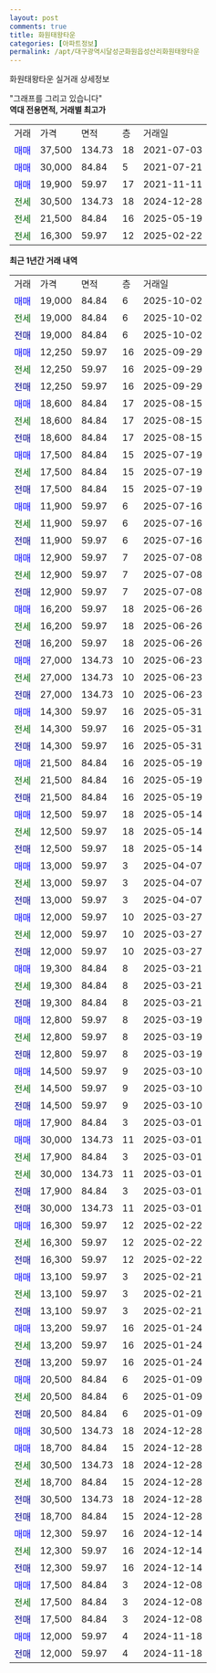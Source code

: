 ```yaml
---
layout: post
comments: true
title: 화원태왕타운
categories: [아파트정보]
permalink: /apt/대구광역시달성군화원읍성산리화원태왕타운
---
```


화원태왕타운 실거래 상세정보

<script type="text/javascript">
  google.charts.load('current', {'packages':['line', 'corechart']});
  google.charts.setOnLoadCallback(drawChart);

  function drawChart() {
    var data = new google.visualization.DataTable();
    data.addColumn('date', '거래일');
    data.addColumn('number', "매매");
    data.addColumn('number', "전세");
    data.addColumn('number', "전매");

    data.addRows([[new Date(Date.parse("2025-10-02")), 19000, null, null], [new Date(Date.parse("2025-10-02")), null, 19000, null], [new Date(Date.parse("2025-10-02")), null, null, 19000], [new Date(Date.parse("2025-09-29")), 12250, null, null], [new Date(Date.parse("2025-09-29")), null, 12250, null], [new Date(Date.parse("2025-09-29")), null, null, 12250], [new Date(Date.parse("2025-08-15")), 18600, null, null], [new Date(Date.parse("2025-08-15")), null, 18600, null], [new Date(Date.parse("2025-08-15")), null, null, 18600], [new Date(Date.parse("2025-07-19")), 17500, null, null], [new Date(Date.parse("2025-07-19")), null, 17500, null], [new Date(Date.parse("2025-07-19")), null, null, 17500], [new Date(Date.parse("2025-07-16")), 11900, null, null], [new Date(Date.parse("2025-07-16")), null, 11900, null], [new Date(Date.parse("2025-07-16")), null, null, 11900], [new Date(Date.parse("2025-07-08")), 12900, null, null], [new Date(Date.parse("2025-07-08")), null, 12900, null], [new Date(Date.parse("2025-07-08")), null, null, 12900], [new Date(Date.parse("2025-06-26")), 16200, null, null], [new Date(Date.parse("2025-06-26")), null, 16200, null], [new Date(Date.parse("2025-06-26")), null, null, 16200], [new Date(Date.parse("2025-06-23")), 27000, null, null], [new Date(Date.parse("2025-06-23")), null, 27000, null], [new Date(Date.parse("2025-06-23")), null, null, 27000], [new Date(Date.parse("2025-05-31")), 14300, null, null], [new Date(Date.parse("2025-05-31")), null, 14300, null], [new Date(Date.parse("2025-05-31")), null, null, 14300], [new Date(Date.parse("2025-05-19")), 21500, null, null], [new Date(Date.parse("2025-05-19")), null, 21500, null], [new Date(Date.parse("2025-05-19")), null, null, 21500], [new Date(Date.parse("2025-05-14")), 12500, null, null], [new Date(Date.parse("2025-05-14")), null, 12500, null], [new Date(Date.parse("2025-05-14")), null, null, 12500], [new Date(Date.parse("2025-04-07")), 13000, null, null], [new Date(Date.parse("2025-04-07")), null, 13000, null], [new Date(Date.parse("2025-04-07")), null, null, 13000], [new Date(Date.parse("2025-03-27")), 12000, null, null], [new Date(Date.parse("2025-03-27")), null, 12000, null], [new Date(Date.parse("2025-03-27")), null, null, 12000], [new Date(Date.parse("2025-03-21")), 19300, null, null], [new Date(Date.parse("2025-03-21")), null, 19300, null], [new Date(Date.parse("2025-03-21")), null, null, 19300], [new Date(Date.parse("2025-03-19")), 12800, null, null], [new Date(Date.parse("2025-03-19")), null, 12800, null], [new Date(Date.parse("2025-03-19")), null, null, 12800], [new Date(Date.parse("2025-03-10")), 14500, null, null], [new Date(Date.parse("2025-03-10")), null, 14500, null], [new Date(Date.parse("2025-03-10")), null, null, 14500], [new Date(Date.parse("2025-03-01")), 17900, null, null], [new Date(Date.parse("2025-03-01")), 30000, null, null], [new Date(Date.parse("2025-03-01")), null, 17900, null], [new Date(Date.parse("2025-03-01")), null, 30000, null], [new Date(Date.parse("2025-03-01")), null, null, 17900], [new Date(Date.parse("2025-03-01")), null, null, 30000], [new Date(Date.parse("2025-02-22")), 16300, null, null], [new Date(Date.parse("2025-02-22")), null, 16300, null], [new Date(Date.parse("2025-02-22")), null, null, 16300], [new Date(Date.parse("2025-02-21")), 13100, null, null], [new Date(Date.parse("2025-02-21")), null, 13100, null], [new Date(Date.parse("2025-02-21")), null, null, 13100], [new Date(Date.parse("2025-01-24")), 13200, null, null], [new Date(Date.parse("2025-01-24")), null, 13200, null], [new Date(Date.parse("2025-01-24")), null, null, 13200], [new Date(Date.parse("2025-01-09")), 20500, null, null], [new Date(Date.parse("2025-01-09")), null, 20500, null], [new Date(Date.parse("2025-01-09")), null, null, 20500], [new Date(Date.parse("2024-12-28")), 30500, null, null], [new Date(Date.parse("2024-12-28")), 18700, null, null], [new Date(Date.parse("2024-12-28")), null, 30500, null], [new Date(Date.parse("2024-12-28")), null, 18700, null], [new Date(Date.parse("2024-12-28")), null, null, 30500], [new Date(Date.parse("2024-12-28")), null, null, 18700], [new Date(Date.parse("2024-12-14")), 12300, null, null], [new Date(Date.parse("2024-12-14")), null, 12300, null], [new Date(Date.parse("2024-12-14")), null, null, 12300], [new Date(Date.parse("2024-12-08")), 17500, null, null], [new Date(Date.parse("2024-12-08")), null, 17500, null], [new Date(Date.parse("2024-12-08")), null, null, 17500], [new Date(Date.parse("2024-11-18")), 12000, null, null], [new Date(Date.parse("2024-11-18")), null, null, 12000]]);

    var options = {
      hAxis: {
        format: 'yyyy/MM/dd'
      },    
      lineWidth: 0,
      pointsVisible: true,    
      title: '최근 1년간 유형별 실거래가 분포',
      legend: { position: 'bottom' }
    };

    var formatter = new google.visualization.NumberFormat({pattern:'###,###'} );
    formatter.format(data, 1);
    formatter.format(data, 2);
    
    setTimeout(function() {
        var chart = new google.visualization.LineChart(document.getElementById('columnchart_material'));
        chart.draw(data, (options));
        document.getElementById('loading').style.display = 'none';
    }, 200);
  }
</script>


<div id="loading" style="z-index:20; display: block; margin-left: 0px">"그래프를 그리고 있습니다"</div>
<div id="columnchart_material" style="width: 95%; margin-left: 0px; display: block"></div>
<!-- contents start -->
<b>역대 전용면적, 거래별 최고가</b>
<table class="sortable">
    <tr>
      <td>거래</td>
      <td>가격</td>
      <td>면적</td>
      <td>층</td>
      <td>거래일</td>
    </tr>
        <tr>
          <td><a style="color: blue">매매</a></td>
          <td>37,500</td>
          <td>134.73</td>
          <td>18</td>
          <td>2021-07-03</td>
        </tr>            <tr>
          <td><a style="color: blue">매매</a></td>
          <td>30,000</td>
          <td>84.84</td>
          <td>5</td>
          <td>2021-07-21</td>
        </tr>            <tr>
          <td><a style="color: blue">매매</a></td>
          <td>19,900</td>
          <td>59.97</td>
          <td>17</td>
          <td>2021-11-11</td>
        </tr>        
        <tr>
              <td><a style="color: darkgreen">전세</a></td>
              <td>30,500</td>
              <td>134.73</td>
              <td>18</td>
              <td>2024-12-28</td>
            </tr>            <tr>
              <td><a style="color: darkgreen">전세</a></td>
              <td>21,500</td>
              <td>84.84</td>
              <td>16</td>
              <td>2025-05-19</td>
            </tr>            <tr>
              <td><a style="color: darkgreen">전세</a></td>
              <td>16,300</td>
              <td>59.97</td>
              <td>12</td>
              <td>2025-02-22</td>
            </tr>        
    
</table>

<b>최근 1년간 거래 내역</b>

<table class="sortable">
    <tr>
      <td>거래</td>
      <td>가격</td>
      <td>면적</td>
      <td>층</td>
      <td>거래일</td>
    </tr>
    <tr>
      <td><a style="color: blue">매매</a></td>
      <td>19,000</td>
      <td>84.84</td>
      <td>6</td>
      <td>2025-10-02</td>
    </tr>          <tr>
      <td><a style="color: darkgreen">전세</a></td>
      <td>19,000</td>
      <td>84.84</td>
      <td>6</td>
      <td>2025-10-02</td>
    </tr>          <tr>
      <td><a style="color: darkblue">전매</a></td>
      <td>19,000</td>
      <td>84.84</td>
      <td>6</td>
      <td>2025-10-02</td>
    </tr>          <tr>
      <td><a style="color: blue">매매</a></td>
      <td>12,250</td>
      <td>59.97</td>
      <td>16</td>
      <td>2025-09-29</td>
    </tr>          <tr>
      <td><a style="color: darkgreen">전세</a></td>
      <td>12,250</td>
      <td>59.97</td>
      <td>16</td>
      <td>2025-09-29</td>
    </tr>          <tr>
      <td><a style="color: darkblue">전매</a></td>
      <td>12,250</td>
      <td>59.97</td>
      <td>16</td>
      <td>2025-09-29</td>
    </tr>          <tr>
      <td><a style="color: blue">매매</a></td>
      <td>18,600</td>
      <td>84.84</td>
      <td>17</td>
      <td>2025-08-15</td>
    </tr>          <tr>
      <td><a style="color: darkgreen">전세</a></td>
      <td>18,600</td>
      <td>84.84</td>
      <td>17</td>
      <td>2025-08-15</td>
    </tr>          <tr>
      <td><a style="color: darkblue">전매</a></td>
      <td>18,600</td>
      <td>84.84</td>
      <td>17</td>
      <td>2025-08-15</td>
    </tr>          <tr>
      <td><a style="color: blue">매매</a></td>
      <td>17,500</td>
      <td>84.84</td>
      <td>15</td>
      <td>2025-07-19</td>
    </tr>          <tr>
      <td><a style="color: darkgreen">전세</a></td>
      <td>17,500</td>
      <td>84.84</td>
      <td>15</td>
      <td>2025-07-19</td>
    </tr>          <tr>
      <td><a style="color: darkblue">전매</a></td>
      <td>17,500</td>
      <td>84.84</td>
      <td>15</td>
      <td>2025-07-19</td>
    </tr>          <tr>
      <td><a style="color: blue">매매</a></td>
      <td>11,900</td>
      <td>59.97</td>
      <td>6</td>
      <td>2025-07-16</td>
    </tr>          <tr>
      <td><a style="color: darkgreen">전세</a></td>
      <td>11,900</td>
      <td>59.97</td>
      <td>6</td>
      <td>2025-07-16</td>
    </tr>          <tr>
      <td><a style="color: darkblue">전매</a></td>
      <td>11,900</td>
      <td>59.97</td>
      <td>6</td>
      <td>2025-07-16</td>
    </tr>          <tr>
      <td><a style="color: blue">매매</a></td>
      <td>12,900</td>
      <td>59.97</td>
      <td>7</td>
      <td>2025-07-08</td>
    </tr>          <tr>
      <td><a style="color: darkgreen">전세</a></td>
      <td>12,900</td>
      <td>59.97</td>
      <td>7</td>
      <td>2025-07-08</td>
    </tr>          <tr>
      <td><a style="color: darkblue">전매</a></td>
      <td>12,900</td>
      <td>59.97</td>
      <td>7</td>
      <td>2025-07-08</td>
    </tr>          <tr>
      <td><a style="color: blue">매매</a></td>
      <td>16,200</td>
      <td>59.97</td>
      <td>18</td>
      <td>2025-06-26</td>
    </tr>          <tr>
      <td><a style="color: darkgreen">전세</a></td>
      <td>16,200</td>
      <td>59.97</td>
      <td>18</td>
      <td>2025-06-26</td>
    </tr>          <tr>
      <td><a style="color: darkblue">전매</a></td>
      <td>16,200</td>
      <td>59.97</td>
      <td>18</td>
      <td>2025-06-26</td>
    </tr>          <tr>
      <td><a style="color: blue">매매</a></td>
      <td>27,000</td>
      <td>134.73</td>
      <td>10</td>
      <td>2025-06-23</td>
    </tr>          <tr>
      <td><a style="color: darkgreen">전세</a></td>
      <td>27,000</td>
      <td>134.73</td>
      <td>10</td>
      <td>2025-06-23</td>
    </tr>          <tr>
      <td><a style="color: darkblue">전매</a></td>
      <td>27,000</td>
      <td>134.73</td>
      <td>10</td>
      <td>2025-06-23</td>
    </tr>          <tr>
      <td><a style="color: blue">매매</a></td>
      <td>14,300</td>
      <td>59.97</td>
      <td>16</td>
      <td>2025-05-31</td>
    </tr>          <tr>
      <td><a style="color: darkgreen">전세</a></td>
      <td>14,300</td>
      <td>59.97</td>
      <td>16</td>
      <td>2025-05-31</td>
    </tr>          <tr>
      <td><a style="color: darkblue">전매</a></td>
      <td>14,300</td>
      <td>59.97</td>
      <td>16</td>
      <td>2025-05-31</td>
    </tr>          <tr>
      <td><a style="color: blue">매매</a></td>
      <td>21,500</td>
      <td>84.84</td>
      <td>16</td>
      <td>2025-05-19</td>
    </tr>          <tr>
      <td><a style="color: darkgreen">전세</a></td>
      <td>21,500</td>
      <td>84.84</td>
      <td>16</td>
      <td>2025-05-19</td>
    </tr>          <tr>
      <td><a style="color: darkblue">전매</a></td>
      <td>21,500</td>
      <td>84.84</td>
      <td>16</td>
      <td>2025-05-19</td>
    </tr>          <tr>
      <td><a style="color: blue">매매</a></td>
      <td>12,500</td>
      <td>59.97</td>
      <td>18</td>
      <td>2025-05-14</td>
    </tr>          <tr>
      <td><a style="color: darkgreen">전세</a></td>
      <td>12,500</td>
      <td>59.97</td>
      <td>18</td>
      <td>2025-05-14</td>
    </tr>          <tr>
      <td><a style="color: darkblue">전매</a></td>
      <td>12,500</td>
      <td>59.97</td>
      <td>18</td>
      <td>2025-05-14</td>
    </tr>          <tr>
      <td><a style="color: blue">매매</a></td>
      <td>13,000</td>
      <td>59.97</td>
      <td>3</td>
      <td>2025-04-07</td>
    </tr>          <tr>
      <td><a style="color: darkgreen">전세</a></td>
      <td>13,000</td>
      <td>59.97</td>
      <td>3</td>
      <td>2025-04-07</td>
    </tr>          <tr>
      <td><a style="color: darkblue">전매</a></td>
      <td>13,000</td>
      <td>59.97</td>
      <td>3</td>
      <td>2025-04-07</td>
    </tr>          <tr>
      <td><a style="color: blue">매매</a></td>
      <td>12,000</td>
      <td>59.97</td>
      <td>10</td>
      <td>2025-03-27</td>
    </tr>          <tr>
      <td><a style="color: darkgreen">전세</a></td>
      <td>12,000</td>
      <td>59.97</td>
      <td>10</td>
      <td>2025-03-27</td>
    </tr>          <tr>
      <td><a style="color: darkblue">전매</a></td>
      <td>12,000</td>
      <td>59.97</td>
      <td>10</td>
      <td>2025-03-27</td>
    </tr>          <tr>
      <td><a style="color: blue">매매</a></td>
      <td>19,300</td>
      <td>84.84</td>
      <td>8</td>
      <td>2025-03-21</td>
    </tr>          <tr>
      <td><a style="color: darkgreen">전세</a></td>
      <td>19,300</td>
      <td>84.84</td>
      <td>8</td>
      <td>2025-03-21</td>
    </tr>          <tr>
      <td><a style="color: darkblue">전매</a></td>
      <td>19,300</td>
      <td>84.84</td>
      <td>8</td>
      <td>2025-03-21</td>
    </tr>          <tr>
      <td><a style="color: blue">매매</a></td>
      <td>12,800</td>
      <td>59.97</td>
      <td>8</td>
      <td>2025-03-19</td>
    </tr>          <tr>
      <td><a style="color: darkgreen">전세</a></td>
      <td>12,800</td>
      <td>59.97</td>
      <td>8</td>
      <td>2025-03-19</td>
    </tr>          <tr>
      <td><a style="color: darkblue">전매</a></td>
      <td>12,800</td>
      <td>59.97</td>
      <td>8</td>
      <td>2025-03-19</td>
    </tr>          <tr>
      <td><a style="color: blue">매매</a></td>
      <td>14,500</td>
      <td>59.97</td>
      <td>9</td>
      <td>2025-03-10</td>
    </tr>          <tr>
      <td><a style="color: darkgreen">전세</a></td>
      <td>14,500</td>
      <td>59.97</td>
      <td>9</td>
      <td>2025-03-10</td>
    </tr>          <tr>
      <td><a style="color: darkblue">전매</a></td>
      <td>14,500</td>
      <td>59.97</td>
      <td>9</td>
      <td>2025-03-10</td>
    </tr>          <tr>
      <td><a style="color: blue">매매</a></td>
      <td>17,900</td>
      <td>84.84</td>
      <td>3</td>
      <td>2025-03-01</td>
    </tr>          <tr>
      <td><a style="color: blue">매매</a></td>
      <td>30,000</td>
      <td>134.73</td>
      <td>11</td>
      <td>2025-03-01</td>
    </tr>          <tr>
      <td><a style="color: darkgreen">전세</a></td>
      <td>17,900</td>
      <td>84.84</td>
      <td>3</td>
      <td>2025-03-01</td>
    </tr>          <tr>
      <td><a style="color: darkgreen">전세</a></td>
      <td>30,000</td>
      <td>134.73</td>
      <td>11</td>
      <td>2025-03-01</td>
    </tr>          <tr>
      <td><a style="color: darkblue">전매</a></td>
      <td>17,900</td>
      <td>84.84</td>
      <td>3</td>
      <td>2025-03-01</td>
    </tr>          <tr>
      <td><a style="color: darkblue">전매</a></td>
      <td>30,000</td>
      <td>134.73</td>
      <td>11</td>
      <td>2025-03-01</td>
    </tr>          <tr>
      <td><a style="color: blue">매매</a></td>
      <td>16,300</td>
      <td>59.97</td>
      <td>12</td>
      <td>2025-02-22</td>
    </tr>          <tr>
      <td><a style="color: darkgreen">전세</a></td>
      <td>16,300</td>
      <td>59.97</td>
      <td>12</td>
      <td>2025-02-22</td>
    </tr>          <tr>
      <td><a style="color: darkblue">전매</a></td>
      <td>16,300</td>
      <td>59.97</td>
      <td>12</td>
      <td>2025-02-22</td>
    </tr>          <tr>
      <td><a style="color: blue">매매</a></td>
      <td>13,100</td>
      <td>59.97</td>
      <td>3</td>
      <td>2025-02-21</td>
    </tr>          <tr>
      <td><a style="color: darkgreen">전세</a></td>
      <td>13,100</td>
      <td>59.97</td>
      <td>3</td>
      <td>2025-02-21</td>
    </tr>          <tr>
      <td><a style="color: darkblue">전매</a></td>
      <td>13,100</td>
      <td>59.97</td>
      <td>3</td>
      <td>2025-02-21</td>
    </tr>          <tr>
      <td><a style="color: blue">매매</a></td>
      <td>13,200</td>
      <td>59.97</td>
      <td>16</td>
      <td>2025-01-24</td>
    </tr>          <tr>
      <td><a style="color: darkgreen">전세</a></td>
      <td>13,200</td>
      <td>59.97</td>
      <td>16</td>
      <td>2025-01-24</td>
    </tr>          <tr>
      <td><a style="color: darkblue">전매</a></td>
      <td>13,200</td>
      <td>59.97</td>
      <td>16</td>
      <td>2025-01-24</td>
    </tr>          <tr>
      <td><a style="color: blue">매매</a></td>
      <td>20,500</td>
      <td>84.84</td>
      <td>6</td>
      <td>2025-01-09</td>
    </tr>          <tr>
      <td><a style="color: darkgreen">전세</a></td>
      <td>20,500</td>
      <td>84.84</td>
      <td>6</td>
      <td>2025-01-09</td>
    </tr>          <tr>
      <td><a style="color: darkblue">전매</a></td>
      <td>20,500</td>
      <td>84.84</td>
      <td>6</td>
      <td>2025-01-09</td>
    </tr>          <tr>
      <td><a style="color: blue">매매</a></td>
      <td>30,500</td>
      <td>134.73</td>
      <td>18</td>
      <td>2024-12-28</td>
    </tr>          <tr>
      <td><a style="color: blue">매매</a></td>
      <td>18,700</td>
      <td>84.84</td>
      <td>15</td>
      <td>2024-12-28</td>
    </tr>          <tr>
      <td><a style="color: darkgreen">전세</a></td>
      <td>30,500</td>
      <td>134.73</td>
      <td>18</td>
      <td>2024-12-28</td>
    </tr>          <tr>
      <td><a style="color: darkgreen">전세</a></td>
      <td>18,700</td>
      <td>84.84</td>
      <td>15</td>
      <td>2024-12-28</td>
    </tr>          <tr>
      <td><a style="color: darkblue">전매</a></td>
      <td>30,500</td>
      <td>134.73</td>
      <td>18</td>
      <td>2024-12-28</td>
    </tr>          <tr>
      <td><a style="color: darkblue">전매</a></td>
      <td>18,700</td>
      <td>84.84</td>
      <td>15</td>
      <td>2024-12-28</td>
    </tr>          <tr>
      <td><a style="color: blue">매매</a></td>
      <td>12,300</td>
      <td>59.97</td>
      <td>16</td>
      <td>2024-12-14</td>
    </tr>          <tr>
      <td><a style="color: darkgreen">전세</a></td>
      <td>12,300</td>
      <td>59.97</td>
      <td>16</td>
      <td>2024-12-14</td>
    </tr>          <tr>
      <td><a style="color: darkblue">전매</a></td>
      <td>12,300</td>
      <td>59.97</td>
      <td>16</td>
      <td>2024-12-14</td>
    </tr>          <tr>
      <td><a style="color: blue">매매</a></td>
      <td>17,500</td>
      <td>84.84</td>
      <td>3</td>
      <td>2024-12-08</td>
    </tr>          <tr>
      <td><a style="color: darkgreen">전세</a></td>
      <td>17,500</td>
      <td>84.84</td>
      <td>3</td>
      <td>2024-12-08</td>
    </tr>          <tr>
      <td><a style="color: darkblue">전매</a></td>
      <td>17,500</td>
      <td>84.84</td>
      <td>3</td>
      <td>2024-12-08</td>
    </tr>          <tr>
      <td><a style="color: blue">매매</a></td>
      <td>12,000</td>
      <td>59.97</td>
      <td>4</td>
      <td>2024-11-18</td>
    </tr>          <tr>
      <td><a style="color: darkblue">전매</a></td>
      <td>12,000</td>
      <td>59.97</td>
      <td>4</td>
      <td>2024-11-18</td>
    </tr>      </table>
<!-- contents end -->    

